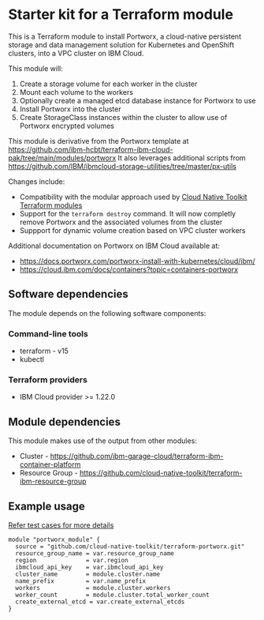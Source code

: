 # Starter kit for a Terraform module

This is a Terraform module to install Portworx, a cloud-native persistent storage and data management solution for Kubernetes and OpenShift clusters, into a VPC cluster on IBM Cloud.

This module will:

1. Create a storage volume for each worker in the cluster
2. Mount each volume to the workers
3. Optionally create a managed etcd database instance for Portworx to use
4. Install Portworx into the cluster
5. Create StorageClass instances within the cluster to allow use of Portworx encrypted volumes

This module is derivative from the Portworx template at https://github.com/ibm-hcbt/terraform-ibm-cloud-pak/tree/main/modules/portworx
It also leverages additional scripts from https://github.com/IBM/ibmcloud-storage-utilities/tree/master/px-utils

Changes include:

- Compatibility with the modular approach used by [Cloud Native Toolkit Terraform modules](https://github.com/cloud-native-toolkit)
- Support for the `terraform destroy` command. It will now completly remove Portworx and the associated volumes from the cluster
- Suppport for dynamic volume creation based on VPC cluster workers

Additional documentation on Portworx on IBM Cloud available at:

- https://docs.portworx.com/portworx-install-with-kubernetes/cloud/ibm/
- https://cloud.ibm.com/docs/containers?topic=containers-portworx

## Software dependencies

The module depends on the following software components:

### Command-line tools

- terraform - v15
- kubectl

### Terraform providers

- IBM Cloud provider >= 1.22.0

## Module dependencies

This module makes use of the output from other modules:

- Cluster - https://github.com/ibm-garage-cloud/terraform-ibm-container-platform
- Resource Group - https://github.com/cloud-native-toolkit/terraform-ibm-resource-group

## Example usage

[Refer test cases for more details](scripts/px-sc.sh)

```hcl-terraform
module "portworx_module" {
  source = "github.com/cloud-native-toolkit/terraform-portworx.git"
  resource_group_name = var.resource_group_name
  region              = var.region
  ibmcloud_api_key    = var.ibmcloud_api_key
  cluster_name        = module.cluster.name
  name_prefix         = var.name_prefix
  workers             = module.cluster.workers
  worker_count        = module.cluster.total_worker_count
  create_external_etcd = var.create_external_etcds
}

```
